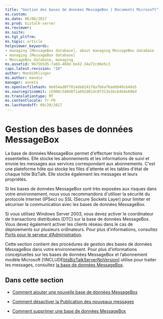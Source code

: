 ```yaml
---
title: "Gestion des bases de données MessageBox | Documents Microsoft"
ms.custom: 
ms.date: 06/08/2017
ms.prod: biztalk-server
ms.reviewer: 
ms.suite: 
ms.tgt_pltfrm: 
ms.topic: article
helpviewer_keywords:
- managing [MessageBox database], about managing MessageBox database
- managing [MessageBox database]
- MessageBox database, managing
ms.assetid: 9675b5d5-7a69-468d-be42-34a72cd6e5c2
caps.latest.revision: "18"
author: MandiOhlinger
ms.author: mandia
manager: anneta
ms.openlocfilehash: 0e854ad0f7014de8241f8a7b6af6addd49cb4da5
ms.sourcegitcommit: cb908c540d8f1a692d01dc8f313e16cb4b4e696d
ms.translationtype: MT
ms.contentlocale: fr-FR
ms.lasthandoff: 09/20/2017
---
```

# <a name="managing-messagebox-databases"></a>Gestion des bases de données MessageBox
La base de données MessageBox permet d'effectuer trois fonctions essentielles. Elle stocke les abonnements et les informations de suivi et envoie les messages aux services correspondant aux abonnements. C'est une plateforme hôte qui stocke les files d'attente et les tables d'état de chaque hôte BizTalk. Elle stocke également les messages et leurs propriétés.  
  
 Si les bases de données MessageBox sont très exposées aux risques dans votre environnement, nous vous recommandons d'utiliser la sécurité du protocole Internet (IPSec) ou SSL (Secure Sockets Layer) pour limiter et sécuriser la communication avec les bases de données MessageBox.  
  
 Si vous utilisez Windows Server 2003, vous devez activer le coordinateur de transactions distribuées (DTC) sur la base de données MessageBox. Vous devez également activer les clients réseau dans le cas de déploiements sur plusieurs ordinateurs. Pour plus d’informations, consultez [Ports pour le serveur d’Administration](../core/ports-for-the-administration-server.md).  
  
 Cette section contient des procédures de gestion des bases de données MessageBox dans votre environnement. Pour plus d’informations conceptuelles sur les bases de données MessageBox et l’abonnement modèle Microsoft [!INCLUDE[btsBizTalkServerNoVersion](../includes/btsbiztalkservernoversion-md.md)] utilise pour traiter les messages, consultez [la base de données MessageBox](../core/the-messagebox-database.md).  
  
## <a name="in-this-section"></a>Dans cette section  
  
-   [Comment ajouter une nouvelle base de données MessageBox](../core/how-to-add-a-new-messagebox-database.md)  
  
-   [Comment désactiver la Publication des nouveaux messages](../core/how-to-disable-new-message-publication.md)  
  
-   [Comment supprimer une base de données MessageBox](../core/how-to-delete-a-messagebox-database.md)
